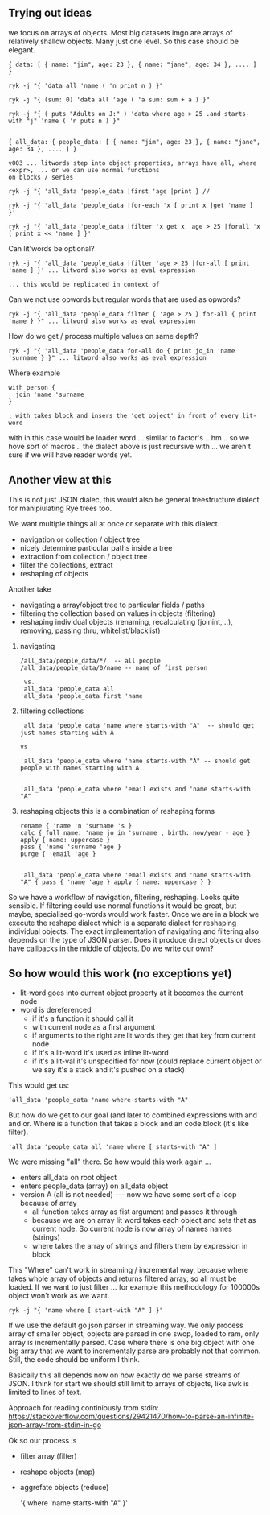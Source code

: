 ## Trying out ideas

we focus on arrays of objects. Most big datasets imgo are arrays of relatively shallow objects. Many just one level. So 
this case should be elegant.

    { data: [ { name: "jim", age: 23 }, { name: "jane", age: 34 }, .... ] }
    
    ryk -j "{ 'data all 'name ( 'n print n ) }" 
    
    ryk -j "{ (sum: 0) 'data all 'age ( 'a sum: sum + a ) }"
    
    ryk -j "{ ( puts "Adults on J:" ) 'data where age > 25 .and starts-with "j" 'name ( 'n puts n ) }"
    
    
    { all_data: { people_data: [ { name: "jim", age: 23 }, { name: "jane", age: 34 }, .... ] }
    
    v003 ... litwords step into object properties, arrays have all, where <expr>, ... or we can use normal functions
    on blocks / series
    
    ryk -j "{ 'all_data 'people_data |first 'age |print } //
    
    ryk -j "{ 'all_data 'people_data |for-each 'x [ print x |get 'name ] }'
    
    ryk -j "{ 'all_data 'people_data |filter 'x get x 'age > 25 |forall 'x [ print x << 'name ] }'
    
Can lit'words be optional?
    
    ryk -j "{ 'all_data 'people_data |filter 'age > 25 |for-all [ print 'name ] }' ... litword also works as eval expression
                                                                                  ... this would be replicated in context of
Can we not use opwords but regular words that are used as opwords?    
    
    ryk -j "{ 'all_data 'people_data filter { 'age > 25 } for-all { print 'name } }" ... litword also works as eval expression
    
How do we get / process multiple values on same depth?

    ryk -j "{ 'all_data 'people_data for-all do { print jo_in 'name 'surname } }" ... litword also works as eval expression

Where example

    with person {
      join 'name 'surname
    }
  
    ; with takes block and insers the 'get object' in front of every lit-word
                                                                                  
with in this case would be loader word ... similar to factor's .. hm .. so we hove sort of macros .. the dialect above is just 
recursive with ... we aren't sure if we will have reader words yet.

## Another view at this

This is not just JSON dialec, this would also be general treestructure dialect for manipiulating Rye trees too.

We want multiple things all at once or separate with this dialect. 

 * navigation or collection / object tree
  * nicely determine particular paths inside a tree
 * extraction from collection / object tree
  * filter the collections, extract 
 * reshaping of objects
 
 Another take
 
 * navigating a array/object tree to particular fields / paths
 * filtering the collection based on values in objects (filtering)
 * reshaping individual objects (renaming, recalculating (joinint, ..), removing, passing thru, whitelist/blacklist)
 
 1) navigating
 
        /all_data/people_data/*/  -- all people
        /all_data/people_data/0/name -- name of first person
 
         vs.
        'all_data 'people_data all
        'all_data 'people_data first 'name
 
 2) filtering collections
 
        'all_data 'people_data 'name where starts-with "A"  -- should get just names starting with A
 
        vs
 
        'all_data 'people_data where 'name starts-with "A" -- should get people with names starting with A
         
         
        'all_data 'people_data where 'email exists and 'name starts-with "A"
        
 3) reshaping objects
 this is a combination of reshaping forms
 
        rename { 'name 'n 'surname 's }
        calc { full_name: 'name jo_in 'surname , birth: now/year - age }
        apply { name: uppercase }
        pass { 'name 'surname 'age }
        purge { 'email 'age }
    
 
        'all_data 'people_data where 'email exists and 'name starts-with "A" { pass { 'name 'age } apply { name: uppercase } }
        
        
So we have a workflow of navigation, filtering, reshaping. Looks quite sensible. If filtering could use normal functions it would be great, but maybe, specialised go-words would work faster. Once we are in a block we execute the reshape dialect which 
is a separate dialect for reshaping individual objects. The exact implementation of navigating and filtering also depends on the
type of JSON parser. Does it produce direct objects or does have callbacks in the middle of objects. Do we write our own?
        
## So how would this work (no exceptions yet)

 * lit-word goes into current object property at it becomes the current node
 * word is dereferenced
   * if it's a function it should call it
    * with current node as a first argument
    * if arguments to the right are lit words they get that key from current node
   * if it's a lit-word it's used as inline lit-word
   * if it's a lit-val it's unspecified for now (could replace current object or we say it's a stack and it's pushed on a stack)

This would get us:
    
    'all_data 'people_data 'name where-starts-with "A"
    
But how do we get to our goal (and later to combined expressions with and and or. Where is a function that takes a block and an code block (it's like filter).

    'all_data 'people_data all 'name where [ starts-with "A" ]

We were missing "all" there. So how would this work again ...

 * enters all_data on root object
 * enters people_data (array) on all_data object 
 * version A (all is not needed) --- now we have some sort of a loop because of array
   * all function takes array as fist argument and passes it through
   * because we are on array lit word takes each object and sets that as current node. So current node is now array of names names (strings)
   * where takes the array of strings and filters them by expression in block

This "Where" can't work in streaming / incremental way, because where takes whole array of objects and returns filtered array, so all must be loaded. If we want to just filter ... for example this methodology for 100000s object won't work as we want.

    ryk -j "{ 'name where [ start-with "A" ] }"

If we use the default go json parser in streaming way. We only process array of smaller object, objects are parsed in one swop, loaded to ram, only array is incrementally parsed. Case where there is one big object with one big array that we want to incrementaly parse are probably not that common. Still, the code should be uniform I think.

Basically this all depends now on how exactly do we parse streams of JSON. I think for start we should still limit to arrays
of objects, like awk is limited to lines of text.

Approach for reading continiously from stdin:
https://stackoverflow.com/questions/29421470/how-to-parse-an-infinite-json-array-from-stdin-in-go

Ok so our process is 

 * filter array (filter)
 * reshape objects (map)
 * aggrefate objects (reduce)

      '{ where 'name starts-with "A" }'
